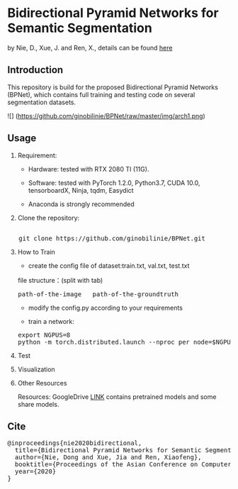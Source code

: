 # Bidirectional Pyramid Networks for Semantic Segmentation
by Nie, D., Xue, J. and Ren, X., details can be found [here](https://openaccess.thecvf.com/content/ACCV2020/html/Nie_Bidirectional_Pyramid_Networks_for_Semantic_Segmentation_ACCV_2020_paper.html) 

## Introduction
This repository is build for the proposed Bidirectional Pyramid Networks (BPNet), which contains full training and testing code on several segmentation datasets. 

![] (https://github.com/ginobilinie/BPNet/raw/master/img/arch1.png)

## Usage
1. Requirement:

   - Hardware: tested with RTX 2080 TI (11G).

   - Software: tested with PyTorch 1.2.0, Python3.7, CUDA 10.0, tensorboardX, Ninja, tqdm, Easydict
   
   - Anaconda is strongly recommended


2. Clone the repository:
<pre> 
   git clone https://github.com/ginobilinie/BPNet.git 
</pre>

3. How to Train
   - create the config file of dataset:train.txt, val.txt, test.txt
   
   file structure：(split with tab)
   <pre>
   path-of-the-image   path-of-the-groundtruth
   </pre>
   
   - modify the config.py according to your requirements
   
   - train a network:
   <pre>
   export NGPUS=8
   python -m torch.distributed.launch --nproc_per_node=$NGPUS train.py  
   </pre>

4. Test

5. Visualization

6. Other Resources

   Resources: GoogleDrive [LINK]() contains pretrained models and some share models. 

## Cite
<pre>
@inproceedings{nie2020bidirectional,
  title={Bidirectional Pyramid Networks for Semantic Segmentation},
  author={Nie, Dong and Xue, Jia and Ren, Xiaofeng},
  booktitle={Proceedings of the Asian Conference on Computer Vision},
  year={2020}
}
</pre>

